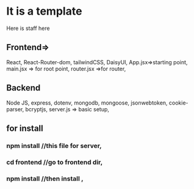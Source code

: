 # It is a template 
Here is staff here

## Frontend=>
React,
React-Router-dom,
tailwindCSS,
DaisyUI,
App.jsx=>starting point,
main.jsx => for root point, 
router.jsx =>for router,

## Backend 
Node JS,
express,
dotenv,
mongodb,
mongoose,
jsonwebtoken,
cookie-parser,
bcryptjs,
server.js => basic setup,

## for install
### npm install //this file for server,
### cd frontend //go to frontend dir,
### npm install //then install ,

